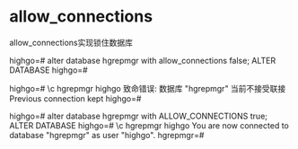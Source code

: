 # allow_connections

allow_connections实现锁住数据库

highgo=# alter database hgrepmgr with allow_connections false;
ALTER DATABASE
highgo=#
 
 
highgo=# \c hgrepmgr highgo
致命错误:  数据库 "hgrepmgr" 当前不接受联接
Previous connection kept
highgo=#
 
 
 
highgo=# alter database hgrepmgr with ALLOW_CONNECTIONS true;
ALTER DATABASE
highgo=# \c hgrepmgr highgo
You are now connected to database "hgrepmgr" as user "highgo".
hgrepmgr=#